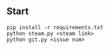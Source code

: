 ## Start
```
pip install -r requirements.txt
python steam.py <steam link>
python git.py <issue num>
```
